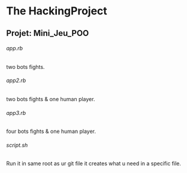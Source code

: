 # The HackingProject
## Projet: Mini_Jeu_POO

###### app.rb
two bots fights.

###### app2.rb
two bots fights & one human player.

###### app3.rb
four bots fights & one human player.

###### script.sh
Run it in same root as ur git file it creates what u need in a specific file.

